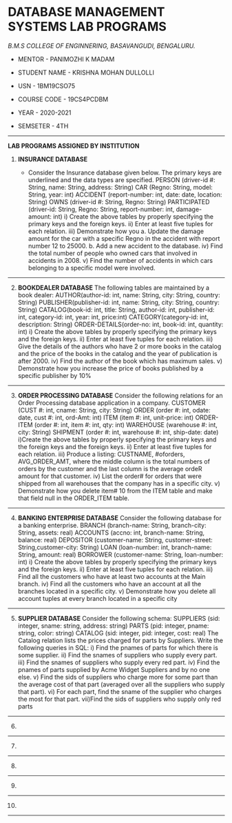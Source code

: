 # DATABASE MANAGEMENT SYSTEMS LAB PROGRAMS





*B.M.S COLLEGE OF ENGINNERING, BASAVANGUDI, BENGALURU.*

* MENTOR - PANIMOZHI K MADAM 

* STUDENT NAME - KRISHNA MOHAN DULLOLLI

* USN - 1BM19CSO75

* COURSE CODE - 19CS4PCDBM

* YEAR - 2020-2021

* SEMSETER - 4TH


***********************************************************************








******LAB PROGRAMS ASSIGNED BY INSTITUTION******










1) **INSURANCE DATABASE**

   * Consider the Insurance database given below. The primary keys are underlined and the data types are specified.
   PERSON (driver-id #: String, name: String, address: String)
   CAR (Regno: String, model: String, year: int)
   ACCIDENT (report-number: int, date: date, location: String)
   OWNS (driver-id #: String, Regno: String)
   PARTICIPATED (driver-id: String, Regno: String, report-number: int, damage-amount: int)
   i) Create the above tables by properly specifying the primary keys and the foreign keys.
   ii) Enter at least five tuples for each relation.
   iii) Demonstrate how you
        a. Update the damage amount for the car with a specific Regno in the accident with report number 12 to 25000.
        b. Add a new accident to the database.
   iv) Find the total number of people who owned cars that involved in accidents in 2008.
   v) Find the number of accidents in which cars belonging to a specific model were involved.

----------------------------------------------------------------------------------------------------

2) **BOOKDEALER DATABASE**
   The following tables are maintained by a book dealer:
   AUTHOR(author-id: int, name: String, city: String, country: String)
   PUBLISHER(publisher-id: int, name: String, city: String, country: String)
   CATALOG(book-id: int, title: String, author-id: int, publisher-id: int, category-id: int, year: int, price:int)
   CATEGORY(category-id: int, description: String)
   ORDER-DETAILS(order-no: int, book-id: int, quantity: int)
   i) Create the above tables by properly specifying the primary keys and the foreign keys.
   ii) Enter at least five tuples for each relation.
   iii) Give the details of the authors who have 2 or more books in the catalog and the price of the books in the catalog and the year of publication is after 2000.
   iv) Find the author of the book which has maximum sales.
   v) Demonstrate how you increase the price of books published by a specific publisher by 10%

----------------------------------------------------------------------------------------------------

3) **ORDER PROCESSING DATABASE**
   Consider the following relations for an Order Processing database application in a company.
   CUSTOMER (CUST #: int, cname: String, city: String)
   ORDER (order #: int, odate: date, cust #: int, ord-Amt: int)
   ITEM (item #: int, unit-price: int)
   ORDER-ITEM (order #: int, item #: int, qty: int)
   WAREHOUSE (warehouse #: int, city: String)
   SHIPMENT (order #: int, warehouse #: int, ship-date: date)
   i)Create the above tables by properly specifying the primary keys and the foreign keys and the foreign keys.
   ii) Enter at least five tuples for each relation.
   iii) Produce a listing: CUSTNAME, #oforders, AVG_ORDER_AMT, where the middle column is the total numbers of orders by the customer and the last column is the average ordeR           amount for that customer.
   iv) List the order# for orders that were shipped from all warehouses that the company has in a specific city.
   v) Demonstrate how you delete item# 10 from the ITEM table and make that field null in the ORDER_ITEM table.


----------------------------------------------------------------------------------------------------

4)  **BANKING ENTERPRISE DATABASE**
   Consider the following database for a banking enterprise.
   BRANCH (branch-name: String, branch-city: String, assets: real)
   ACCOUNTS (accno: int, branch-name: String, balance: real)
   DEPOSITOR (customer-name: String, customer-street: String,customer-city: String)
   LOAN (loan-number: int, branch-name: String, amount: real)
   BORROWER (customer-name: String, loan-number: int)
   i) Create the above tables by properly specifying the primary keys and the foreign keys.
   ii) Enter at least five tuples for each relation.
   iii) Find all the customers who have at least two accounts at the Main branch.
   iv) Find all the customers who have an account at all the branches located in a specific city.
   v) Demonstrate how you delete all account tuples at every branch located in a specific city

----------------------------------------------------------------------------------------------------
5) **SUPPLIER DATABASE**
   Consider the following schema:
   SUPPLIERS (sid: integer, sname: string, address: string)
   PARTS (pid: integer, pname: string, color: string)
   CATALOG (sid: integer, pid: integer, cost: real)
   The Catalog relation lists the prices charged for parts by Suppliers. Write the following queries in SQL:
   i) Find the pnames of parts for which there is some supplier.
   ii) Find the snames of suppliers who supply every part.
   iii) Find the snames of suppliers who supply every red part.
   iv) Find the pnames of parts supplied by Acme Widget Suppliers and by no one else.
   v) Find the sids of suppliers who charge more for some part than the average cost of that part (averaged over all the suppliers who supply that part).
   vi) For each part, find the sname of the supplier who charges the most for that part.
   vii)Find the sids of suppliers who supply only red parts


----------------------------------------------------------------------------------------------------
6) 

----------------------------------------------------------------------------------------------------
7) 


----------------------------------------------------------------------------------------------------

8) 


----------------------------------------------------------------------------------------------------
9) 

----------------------------------------------------------------------------------------------------
10) 
 
 
----------------------------------------------------------------------------------------------------

